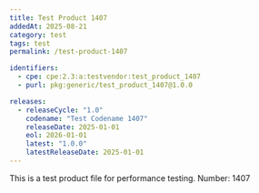 ```yaml
---
title: Test Product 1407
addedAt: 2025-08-21
category: test
tags: test
permalink: /test-product-1407

identifiers:
  - cpe: cpe:2.3:a:testvendor:test_product_1407
  - purl: pkg:generic/test_product_1407@1.0.0

releases:
  - releaseCycle: "1.0"
    codename: "Test Codename 1407"
    releaseDate: 2025-01-01
    eol: 2026-01-01
    latest: "1.0.0"
    latestReleaseDate: 2025-01-01
---
```


This is a test product file for performance testing. Number: 1407
